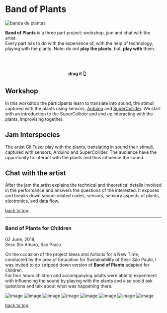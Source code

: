 # Band of Plants

![banda de plantas](/images/banda/bp-00.jpeg "Banda de Plantas 02 June 2018 - Sesc Sto Amaro, Sao Paulo")

<!-- ### Plants + Arduino + Sensors + SuperCollider -->

**Band of Plants** is a three part project: workshop, jam and chat with the artist.  
Every part has to do with the experience of, with the help of technology, playing with the plants. Note: do not **play the plants**, but, **play with** them.

<br />

<ClientOnly>
  <frac-tree class="ft" ref="ft" />
</ClientOnly>

<br/>

<p style="text-align:center">
  <strong>drag it 👆&nbsp;&nbsp;&nbsp;&nbsp;&nbsp;&nbsp;&nbsp;&nbsp;&nbsp;&nbsp;&nbsp;&nbsp;</strong>
</p>

## Workshop

In this workshop the participants learn to translate into sound, the stimuli captured with the plants using sensors, [Arduino](https://www.arduino.cc/) and [SuperCollider](https://supercollider.github.io/). We start with an introduction to the SuperCollider and end up interacting with the plants, improvising together.

## Jam Interspecies

The artist Gil Fuser play with the plants, translating in sound their stimuli, captured with sensors, Arduino and SuperCollider. The audience have the opportunity to interact with the plants and thus influence the sound.

## Chat with the artist

After the jam the artist explains the technical and theoretical details involved in the performance and answers the questions of the interested. It exposes and breaks down sound-related codes, sensors, sensory aspects of plants, electronics, and data flow.

[back to top](#band-of-plants)

---

### Band of Plants for Children

02 June, 2018,  
Sesc Sto Amaro, Sao Paulo

On the occasion of the project Ideas and Actions for a New Time, conducted by the area of Education for Sustainability of Sesc São Paulo, I was invited to do stripped down version of **Band of Plants** adapted for children.  
For four hours children and accompanying adults were able to experiment with influencing the sound by playing with the plants and also could ask questions and talk about what was happening there.

![image](/images/banda/bp-01.jpg "Banda de Plantas 02 June 2018 - Sesc Sto Amaro, Sao Paulo")
![image](/images/banda/bp-02.jpeg "Banda de Plantas 02 June 2018 - Sesc Sto Amaro, Sao Paulo")
![image](/images/banda/bp-03.jpg "Banda de Plantas 02 June 2018 - Sesc Sto Amaro, Sao Paulo")
![image](/images/banda/bp-04.jpg "Banda de Plantas 02 June 2018 - Sesc Sto Amaro, Sao Paulo")
![image](/images/banda/bp-05.jpeg "Banda de Plantas 02 June 2018 - Sesc Sto Amaro, Sao Paulo")
![image](/images/banda/bp-06.jpeg "Banda de Plantas 02 June 2018 - Sesc Sto Amaro, Sao Paulo")
![image](/images/banda/bp-07.jpg "Banda de Plantas 02 June 2018 - Sesc Sto Amaro, Sao Paulo")
![image](/images/banda/bp-08.jpeg "Banda de Plantas 02 June 2018 - Sesc Sto Amaro, Sao Paulo")

[back to top](#band-of-plants)
